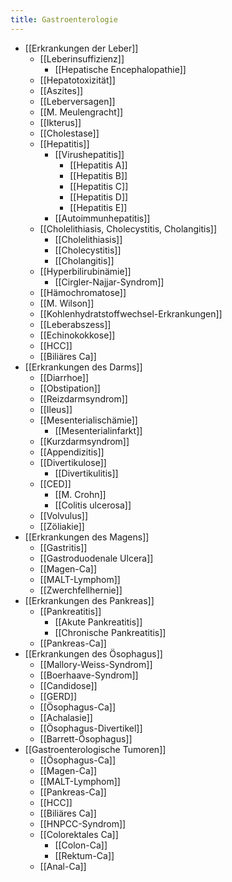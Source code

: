 ```yaml
---
title: Gastroenterologie
---
```

- [[Erkrankungen der Leber]]
	- [[Leberinsuffizienz]]
		- [[Hepatische Encephalopathie]]
	- [[Hepatotoxizität]]
	- [[Aszites]]
	- [[Leberversagen]]
	- [[M. Meulengracht]]
	- [[Ikterus]]
	- [[Cholestase]]
	- [[Hepatitis]]
		- [[Virushepatitis]]
			- [[Hepatitis A]]
			- [[Hepatitis B]]
			- [[Hepatitis C]]
			- [[Hepatitis D]]
			- [[Hepatitis E]]
		- [[Autoimmunhepatitis]]
	- [[Cholelithiasis, Cholecystitis, Cholangitis]]
		- [[Cholelithiasis]]
		- [[Cholecystitis]]
		- [[Cholangitis]]
	- [[Hyperbilirubinämie]]
		- [[Cirgler-Najjar-Syndrom]]
	- [[Hämochromatose]]
	- [[M. Wilson]]
	- [[Kohlenhydratstoffwechsel-Erkrankungen]]
	- [[Leberabszess]]
	- [[Echinokokkose]]
	- [[HCC]]
	- [[Biliäres Ca]]
- [[Erkrankungen des Darms]]
	- [[Diarrhoe]]
	- [[Obstipation]]
	- [[Reizdarmsyndrom]]
	- [[Ileus]]
	- [[Mesenterialischämie]]
		- [[Mesenterialinfarkt]]
	- [[Kurzdarmsyndrom]]
	- [[Appendizitis]]
	- [[Divertikulose]]
		- [[Divertikulitis]]
	- [[CED]]
		- [[M. Crohn]]
		- [[Colitis ulcerosa]]
	- [[Volvulus]]
	- [[Zöliakie]]
- [[Erkrankungen des Magens]]
	- [[Gastritis]]
	- [[Gastroduodenale Ulcera]]
	- [[Magen-Ca]]
	- [[MALT-Lymphom]]
	- [[Zwerchfellhernie]]
- [[Erkrankungen des Pankreas]]
	- [[Pankreatitis]]
		- [[Akute Pankreatitis]]
		- [[Chronische Pankreatitis]]
	- [[Pankreas-Ca]]
- [[Erkrankungen des Ösophagus]]
	- [[Mallory-Weiss-Syndrom]]
	- [[Boerhaave-Syndrom]]
	- [[Candidose]]
	- [[GERD]]
	- [[Ösophagus-Ca]]
	- [[Achalasie]]
	- [[Ösophagus-Divertikel]]
	- [[Barrett-Ösophagus]]
- [[Gastroenterologische Tumoren]]
	- [[Ösophagus-Ca]]
	- [[Magen-Ca]]
	- [[MALT-Lymphom]]
	- [[Pankreas-Ca]]
	- [[HCC]]
	- [[Biliäres Ca]]
	- [[HNPCC-Syndrom]]
	- [[Colorektales Ca]]
		- [[Colon-Ca]]
		- [[Rektum-Ca]]
	- [[Anal-Ca]]